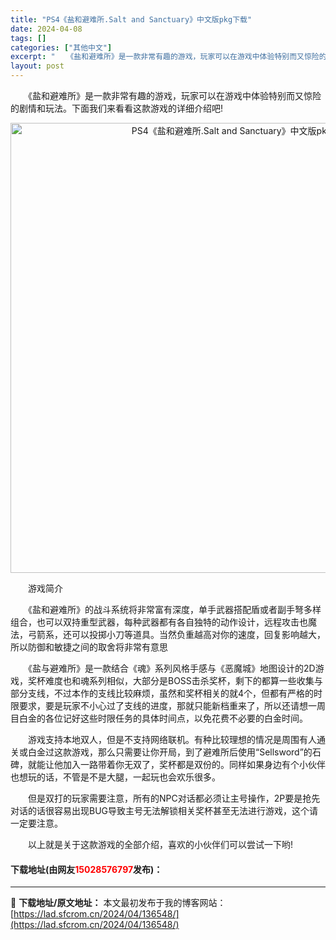 ```yaml
---
title: "PS4《盐和避难所.Salt and Sanctuary》中文版pkg下载"
date: 2024-04-08
tags: []
categories: ["其他中文"]
excerpt: "　　《盐和避难所》是一款非常有趣的游戏，玩家可以在游戏中体验特别而又惊险的剧情和玩法。下面我们来看看这款游戏的详细介绍吧! 　　游戏简介 　　《盐和避难所》的战斗系统将非常富有深度，单手武器搭配盾或者副手弩多样组合，也可以双持重型武器，每种武器都有各自独特的动作设计，远程攻击也魔法，弓箭系，还可以投&hellip;"
layout: post
---
```


 <p>　　《盐和避难所》是一款非常有趣的游戏，玩家可以在游戏中体验特别而又惊险的剧情和玩法。下面我们来看看这款游戏的详细介绍吧!</p> <p align="center"><img border="0" src="https://lad.sfcrom.cn/wp-content/uploads/2024/04/20240408_6613891f9a521.webp" width="720" alt="PS4《盐和避难所.Salt and Sanctuary》中文版pkg下载" /></p> <p>　　游戏简介</p> <p>　　《盐和避难所》的战斗系统将非常富有深度，单手武器搭配盾或者副手弩多样组合，也可以双持重型武器，每种武器都有各自独特的动作设计，远程攻击也魔法，弓箭系，还可以投掷小刀等道具。当然负重越高对你的速度，回复影响越大，所以防御和敏捷之间的取舍将非常有意思</p> <p>　　《盐与避难所》是一款结合《魂》系列风格手感与《恶魔城》地图设计的2D游戏，奖杯难度也和魂系列相似，大部分是BOSS击杀奖杯，剩下的都算一些收集与部分支线，不过本作的支线比较麻烦，虽然和奖杯相关的就4个，但都有严格的时限要求，要是玩家不小心过了支线的进度，那就只能新档重来了，所以还请想一周目白金的各位记好这些时限任务的具体时间点，以免花费不必要的白金时间。</p> <p>　　游戏支持本地双人，但是不支持网络联机。有种比较理想的情况是周围有人通关或白金过这款游戏，那么只需要让你开局，到了避难所后使用&ldquo;Sellsword&rdquo;的石碑，就能让他加入一路带着你无双了，奖杯都是双份的。同样如果身边有个小伙伴也想玩的话，不管是不是大腿，一起玩也会欢乐很多。</p> <p>　　但是双打的玩家需要注意，所有的NPC对话都必须让主号操作，2P要是抢先对话的话很容易出现BUG导致主号无法解锁相关奖杯甚至无法进行游戏，这个请一定要注意。</p> <p>　　以上就是关于这款游戏的全部介绍，喜欢的小伙伴们可以尝试一下哟!</p> <p><h4>下载地址(由网友<font color="red">15028576797</font>发布)：</h4></p> 

---
📖 **下载地址/原文地址：** 本文最初发布于我的博客网站：[https://lad.sfcrom.cn/2024/04/136548/](https://lad.sfcrom.cn/2024/04/136548/)
